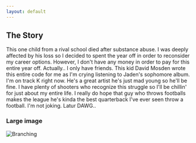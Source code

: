 ```yaml
---
layout: default
---
```


## The Story
This one child from a rival school died after substance abuse. I was deeply affected by his loss so I 
  decided to spent the year off in order to reconsider my career options. However, I don't have any money 
  in order to pay for this entire year off. Actually.. I only have friends. This kid David Mosden wrote this entire code for 
  me as I'm crying listening to Jaden's sophomore album. I'm on track K right now. He's a great artist he's just mad young 
  so he'll be fine. I have plenty of shooters who recognize this struggle so I'll be chillin' for just about my entire life. 
  I really do hope that guy who throws footballs makes the league he's kinda the best quarterback I've ever seen throw a football. 
  I'm not joking. Latur DAWG..


### Large image

![Branching](https://guides.github.com/activities/hello-world/branching.png)


